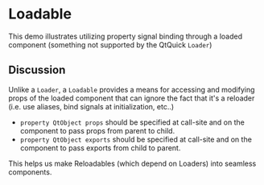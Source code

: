 # Loadable

This demo illustrates utilizing property signal binding through a loaded component (something not supported by the QtQuick `Loader`)

## Discussion

Unlike a `Loader`, a `Loadable` provides a means for accessing and modifying props of the loaded component that can ignore the fact that it's a reloader (i.e. use aliases, bind signals at initialization, etc..)

- `property QtObject props` should be specified at call-site and on the component to pass props from parent to child.
- `property QtObject exports` should be specified at call-site and on the component to pass exports from child to parent.

This helps us make Reloadables (which depend on Loaders) into seamless components.
